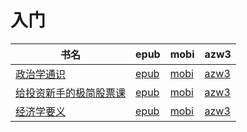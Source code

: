 # 入门

| 书名 | epub | mobi | azw3 |
| --- | --- | --- | --- |
| [政治学通识](http://ct.dalanmei.com/f/31084289-571802789-33fe57) | [epub](http://ct.dalanmei.com/f/31084289-571802789-33fe57) | [mobi](http://ct.dalanmei.com/f/31084289-571532942-c67bea) | [azw3](http://ct.dalanmei.com/f/31084289-572195143-7336b9) |
| [给投资新手的极简股票课](http://ct.dalanmei.com/f/31084289-571806306-2ba581) | [epub](http://ct.dalanmei.com/f/31084289-571806306-2ba581) | [mobi](http://ct.dalanmei.com/f/31084289-571538055-4fb0d3) | [azw3](http://ct.dalanmei.com/f/31084289-572195889-ace7c3) |
| [经济学要义](http://ct.dalanmei.com/f/31084289-571807406-52edfb) | [epub](http://ct.dalanmei.com/f/31084289-571807406-52edfb) | [mobi](http://ct.dalanmei.com/f/31084289-571539653-7350e8) | [azw3](http://ct.dalanmei.com/f/31084289-572196116-0be90d) |

